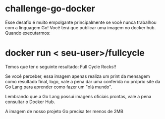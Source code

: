# challenge-go-docker
Esse desafio é muito empolgante principalmente se você nunca trabalhou com a linguagem Go! Você terá que publicar uma imagem no docker hub. Quando executarmos:

# docker run < seu-user>/fullcycle

Temos que ter o seguinte resultado: Full Cycle Rocks!!

Se você perceber, essa imagem apenas realiza um print da mensagem como resultado final, logo,
vale a pena dar uma conferida no próprio site da Go Lang para aprender como fazer um "olá mundo".

Lembrando que a Go Lang possui imagens oficiais prontas, vale a pena consultar o Docker Hub.

A imagem de nosso projeto Go precisa ter menos de 2MB 
